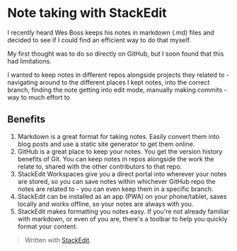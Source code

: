 # Note taking with StackEdit
I recently heard Wes Boss keeps his notes in markdown (.md) files and decided to see if I could find an efficient way to do that myself.

My first thought was to do so directly on GitHub, but I soon found that this had limitations. 

I wanted to keep notes in different repos alongside projects they related to - navigating around to the different places I kept notes, into the correct branch, finding the note getting into edit mode, manually making commits - way to much effort to 

## Benefits

1. Markdown is a great format for taking notes. Easily convert them into blog posts and use a static site generator to get them online.
2. GitHub is a great place to keep your notes. You get the version history benefits of Git. You can keep notes in repos alongside the work the relate to, shared with the other contributors to that repo.
3. StackEdit Workspaces give you a direct portal into wherever your notes are stored, so you can save notes within whichever GitHub repo the notes are related to - you can even keep them in a specific branch. 
4. StackEdit can be installed as an app (PWA) on your phone/tablet, saves locally and works offline, so your notes are always with you.
5. StackEdit makes formatting you notes easy. If you're not already familiar with markdown, or even of you are, there's a toolbar to help you quickly format your content.




> Written with [StackEdit](https://stackedit.io/).
<!--stackedit_data:
eyJoaXN0b3J5IjpbNTEzMjA5MTEyLC0yMDQ0NzMzMjJdfQ==
-->